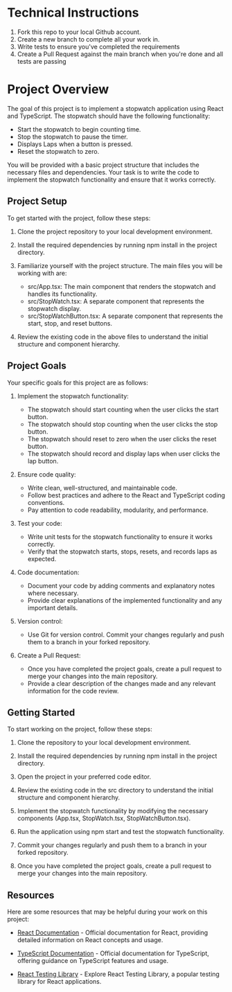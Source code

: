 # Technical Instructions
1. Fork this repo to your local Github account.
2. Create a new branch to complete all your work in.
3. Write tests to ensure you've completed the requirements
3. Create a Pull Request against the main branch when you're done and all tests are passing

# Project Overview
The goal of this project is to implement a stopwatch application using React and TypeScript. The stopwatch should have the following functionality:

- Start the stopwatch to begin counting time.
- Stop the stopwatch to pause the timer.
- Displays Laps when a button is pressed.
- Reset the stopwatch to zero.

You will be provided with a basic project structure that includes the necessary files and dependencies. Your task is to write the code to implement the stopwatch functionality and ensure that it works correctly.

## Project Setup
To get started with the project, follow these steps:

1. Clone the project repository to your local development environment.

2. Install the required dependencies by running npm install in the project directory.

3. Familiarize yourself with the project structure. The main files you will be working with are:
    - src/App.tsx: The main component that renders the stopwatch and handles its functionality.
    - src/StopWatch.tsx: A separate component that represents the stopwatch display.
    - src/StopWatchButton.tsx: A separate component that represents the start, stop, and reset buttons.

4. Review the existing code in the above files to understand the initial structure and component hierarchy.

## Project Goals
Your specific goals for this project are as follows:

1. Implement the stopwatch functionality:
    - The stopwatch should start counting when the user clicks the start button.
    - The stopwatch should stop counting when the user clicks the stop button.
    - The stopwatch should reset to zero when the user clicks the reset button.
    - The stopwatch should record and display laps when user clicks the lap button.

2. Ensure code quality:
    - Write clean, well-structured, and maintainable code.
    - Follow best practices and adhere to the React and TypeScript coding conventions.
    - Pay attention to code readability, modularity, and performance.

3. Test your code:
    - Write unit tests for the stopwatch functionality to ensure it works correctly.
    - Verify that the stopwatch starts, stops, resets, and records laps as expected.

4. Code documentation:
    - Document your code by adding comments and explanatory notes where necessary.
    - Provide clear explanations of the implemented functionality and any important details.

5. Version control:
    - Use Git for version control. Commit your changes regularly and push them to a branch in your forked repository.

 6. Create a Pull Request:
    - Once you have completed the project goals, create a pull request to merge your changes into the main repository.
    - Provide a clear description of the changes made and any relevant information for the code review.

## Getting Started
To start working on the project, follow these steps:

1. Clone the repository to your local development environment.

2. Install the required dependencies by running npm install in the project directory.

3. Open the project in your preferred code editor.

4. Review the existing code in the src directory to understand the initial structure and component hierarchy.

5. Implement the stopwatch functionality by modifying the necessary components (App.tsx, StopWatch.tsx, StopWatchButton.tsx).

6. Run the application using npm start and test the stopwatch functionality.

7. Commit your changes regularly and push them to a branch in your forked repository.

8. Once you have completed the project goals, create a pull request to merge your changes into the main repository.

## Resources
Here are some resources that may be helpful during your work on this project:

- [React Documentation](https://reactjs.org/docs/getting-started.html) - Official documentation for React, providing detailed information on React concepts and usage.

- [TypeScript Documentation](https://www.typescriptlang.org/docs/) - Official documentation for TypeScript, offering guidance on TypeScript features and usage.

- [React Testing Library](https://testing-library.com/docs/react-testing-library/intro/) - Explore React Testing Library, a popular testing library for React applications.
